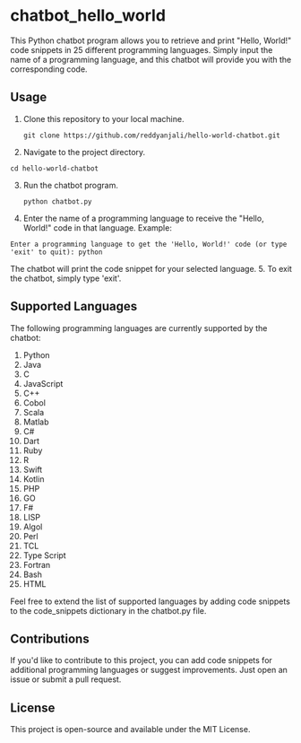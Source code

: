 # chatbot_hello_world

This Python chatbot program allows you to retrieve and print "Hello, World!" code snippets in 25 different programming languages. Simply input the name of a programming language, and this chatbot will provide you with the corresponding code.

## Usage

1. Clone this repository to your local machine.

   ```shell
   git clone https://github.com/reddyanjali/hello-world-chatbot.git
2. Navigate to the project directory.
  ```shell
  cd hello-world-chatbot
```
3. Run the chatbot program.
   ```shell
   python chatbot.py
   ```
4. Enter the name of a programming language to receive the "Hello, World!" code in that language.
Example:
```
Enter a programming language to get the 'Hello, World!' code (or type 'exit' to quit): python
```
The chatbot will print the code snippet for your selected language.
5. To exit the chatbot, simply type 'exit'.

## Supported Languages

The following programming languages are currently supported by the chatbot:

1. Python
2. Java
3. C
4. JavaScript
5. C++
6. Cobol
7. Scala
8. Matlab
9. C#
10. Dart
11. Ruby
12. R
13. Swift
14. Kotlin
15. PHP
16. GO
17. F#
18. LISP
19. Algol
20. Perl
21. TCL
22. Type Script
23. Fortran
24. Bash
25. HTML

Feel free to extend the list of supported languages by adding code snippets to the code_snippets dictionary in the chatbot.py file.

## Contributions

If you'd like to contribute to this project, you can add code snippets for additional programming languages or suggest improvements. Just open an issue or submit a pull request.

## License

This project is open-source and available under the MIT License.
